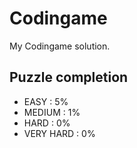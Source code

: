 # Codingame

My Codingame solution.

## Puzzle completion

* EASY : 5%
* MEDIUM : 1%
* HARD : 0%
* VERY HARD : 0%